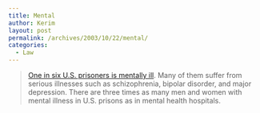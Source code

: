 ```yaml
---
title: Mental
author: Kerim
layout: post
permalink: /archives/2003/10/22/mental/
categories:
  - Law
---
```


>   <a href="http://www.hrw.org/press/2003/10/us102203.htm" onclick="_gaq.push(['_trackEvent', 'outbound-article', 'http://www.hrw.org/press/2003/10/us102203.htm', 'One in six U.S. prisoners is mentally ill']);" >One in six U.S. prisoners is mentally ill</a>. Many of them suffer from serious illnesses such as schizophrenia, bipolar disorder, and major depression. There are three times as many men and women with mental illness in U.S. prisons as in mental health hospitals.



